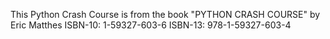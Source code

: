 This Python Crash Course is from the book "PYTHON CRASH COURSE" by Eric Matthes ISBN-10: 1-59327-603-6 ISBN-13: 978-1-59327-603-4
